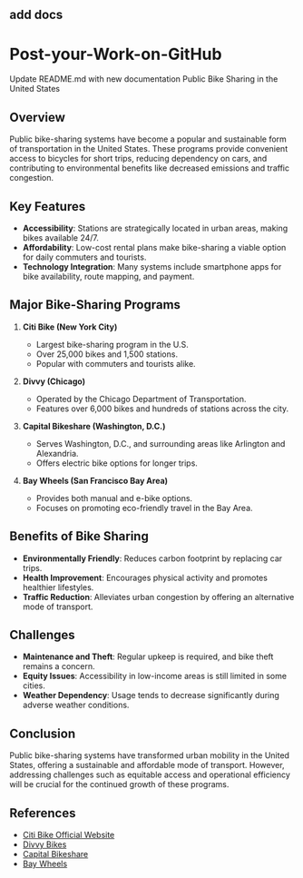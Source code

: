 ## add docs
# Post-your-Work-on-GitHub
Update README.md with new documentation
 Public Bike Sharing in the United States

## Overview
Public bike-sharing systems have become a popular and sustainable form of transportation in the United States. These programs provide convenient access to bicycles for short trips, reducing dependency on cars, and contributing to environmental benefits like decreased emissions and traffic congestion.

## Key Features
- **Accessibility**: Stations are strategically located in urban areas, making bikes available 24/7.
- **Affordability**: Low-cost rental plans make bike-sharing a viable option for daily commuters and tourists.
- **Technology Integration**: Many systems include smartphone apps for bike availability, route mapping, and payment.

## Major Bike-Sharing Programs
1. **Citi Bike (New York City)**  
   - Largest bike-sharing program in the U.S.  
   - Over 25,000 bikes and 1,500 stations.  
   - Popular with commuters and tourists alike.  

2. **Divvy (Chicago)**  
   - Operated by the Chicago Department of Transportation.  
   - Features over 6,000 bikes and hundreds of stations across the city.  

3. **Capital Bikeshare (Washington, D.C.)**  
   - Serves Washington, D.C., and surrounding areas like Arlington and Alexandria.  
   - Offers electric bike options for longer trips.  

4. **Bay Wheels (San Francisco Bay Area)**  
   - Provides both manual and e-bike options.  
   - Focuses on promoting eco-friendly travel in the Bay Area.  

## Benefits of Bike Sharing
- **Environmentally Friendly**: Reduces carbon footprint by replacing car trips.  
- **Health Improvement**: Encourages physical activity and promotes healthier lifestyles.  
- **Traffic Reduction**: Alleviates urban congestion by offering an alternative mode of transport.  

## Challenges
- **Maintenance and Theft**: Regular upkeep is required, and bike theft remains a concern.  
- **Equity Issues**: Accessibility in low-income areas is still limited in some cities.  
- **Weather Dependency**: Usage tends to decrease significantly during adverse weather conditions.  

## Conclusion
Public bike-sharing systems have transformed urban mobility in the United States, offering a sustainable and affordable mode of transport. However, addressing challenges such as equitable access and operational efficiency will be crucial for the continued growth of these programs.

## References
- [Citi Bike Official Website](https://www.citibikenyc.com)  
- [Divvy Bikes](https://divvybikes.com)  
- [Capital Bikeshare](https://www.capitalbikeshare.com)  
- [Bay Wheels](https://www.lyft.com/bikes/bay-wheels)  
